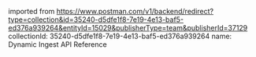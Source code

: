 imported from https://www.postman.com/v1/backend/redirect?type=collection&id=35240-d5dfe1f8-7e19-4e13-baf5-ed376a939264&entityId=15029&publisherType=team&publisherId=37129
collectionId: 35240-d5dfe1f8-7e19-4e13-baf5-ed376a939264
name: Dynamic Ingest API Reference